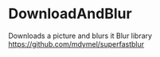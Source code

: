 # DownloadAndBlur
Downloads a picture and blurs it
Blur library https://github.com/mdymel/superfastblur
